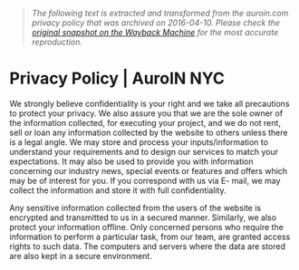 > *The following text is extracted and transformed from the auroin.com privacy policy that was archived on 2016-04-10. Please check the [original snapshot on the Wayback Machine](https://web.archive.org/web/20160410021713id_/http%3A//www.auroin.com/privacy-policy) for the most accurate reproduction.*

# Privacy Policy | AuroIN NYC

  


We strongly believe confidentiality is your right and we take all precautions to protect your privacy. We also assure you that we are the sole owner of the information collected, for executing your project, and we do not rent, sell or loan any information collected by the website to others unless there is a legal angle. We may store and process your inputs/information to understand your requirements and to design our services to match your expectations. It may also be used to provide you with information concerning our industry news, special events or features and offers which may be of interest for you. If you correspond with us via E- mail, we may collect the information and store it with full confidentiality.

Any sensitive information collected from the users of the website is encrypted and transmitted to us in a secured manner. Similarly, we also protect your information offline. Only concerned persons who require the information to perform a particular task, from our team, are granted access rights to such data. The computers and servers where the data are stored are also kept in a secure environment. 
